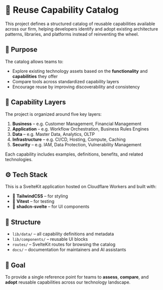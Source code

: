 # 🔁 Reuse Capability Catalog

This project defines a structured catalog of reusable capabilities available across our firm, helping developers identify and adopt existing architecture patterns, libraries, and platforms instead of reinventing the wheel.

## 🧭 Purpose

The catalog allows teams to:

- Explore existing technology assets based on the **functionality** and **capabilities** they offer
- Compare tools across standardized capability layers
- Encourage reuse by improving discoverability and consistency

## 🧱 Capability Layers

The project is organized around five key layers:

1. **Business** – e.g. Customer Management, Financial Management
2. **Application** – e.g. Workflow Orchestration, Business Rules Engines
3. **Data** – e.g. Master Data, Analytics, OLTP
4. **Infrastructure** – e.g. CI/CD, Hosting, Compute, Caching
5. **Security** – e.g. IAM, Data Protection, Vulnerability Management

Each capability includes examples, definitions, benefits, and related technologies.

## ⚙️ Tech Stack

This is a SvelteKit application hosted on Cloudflare Workers and built with:

- 🧩 **TailwindCSS** – for styling
- 🧪 **Vitest** – for testing
- 🧱 **shadcn-svelte** – for UI components

## 📁 Structure

- `lib/data/` – all capability definitions and metadata
- `lib/components/` – reusable UI blocks
- `routes/` – SvelteKit routes for browsing the catalog
- `docs/` – documentation for maintainers and AI assistants

## 🚀 Goal

To provide a single reference point for teams to **assess**, **compare**, and **adopt** reusable capabilities across our technology landscape.
